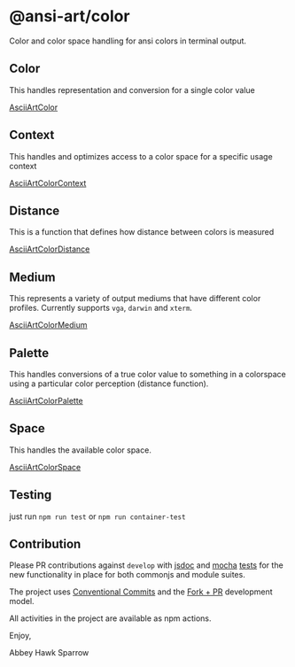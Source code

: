 @ansi-art/color
===============

Color and color space handling for ansi colors in terminal output.

Color
-----
This handles representation and conversion for a single color value
    
[AsciiArtColor](docs/color.md)

Context
-------
This handles and optimizes access to a color space for a specific usage context
    
[AsciiArtColorContext](docs/context.md)

Distance
--------
This is a function that defines how distance between colors is measured
    
[AsciiArtColorDistance](docs/distance.md)

Medium
------
This represents a variety of output mediums that have different color profiles. Currently supports `vga`, `darwin` and `xterm`.
    
[AsciiArtColorMedium](docs/medium.md)

Palette
-------
This handles conversions of a true color value to something in a colorspace using a particular color perception (distance function).
    
[AsciiArtColorPalette](docs/palette.md)

Space
-------
This handles the available color space.
    
[AsciiArtColorSpace](docs/space.md)

Testing
-------

just run `npm run test` or `npm run container-test`

Contribution
------------

Please PR contributions against `develop` with [jsdoc](https://jsdoc.app/) and [mocha](https://mochajs.org/) [tests]()  for the new functionality in place for both commonjs and module suites.

The project uses [Conventional Commits](https://www.conventionalcommits.org/en/v1.0.0/) and the [Fork + PR](https://gist.github.com/Chaser324/ce0505fbed06b947d962) development model.

All activities in the project are available as npm actions.

Enjoy,

Abbey Hawk Sparrow